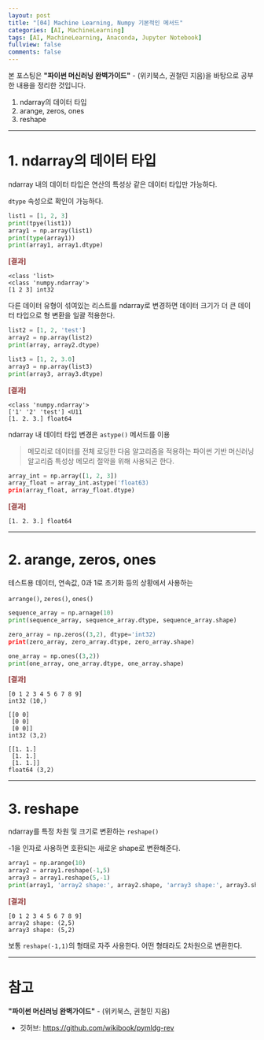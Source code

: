 ```yaml
---
layout: post
title: "[04] Machine Learning, Numpy 기본적인 메서드"
categories: [AI, MachineLearning]
tags: [AI, MachineLearning, Anaconda, Jupyter Notebook]
fullview: false
comments: false
---
```


본 포스팅은 **"파이썬 머신러닝 완벽가이드"** - (위키북스, 권철민 지음)을 바탕으로 공부한 내용을 정리한 것입니다.

1. ndarray의 데이터 타입
2. arange, zeros, ones
3. reshape

---

# 1. ndarray의 데이터 타입

ndarray 내의 데이터 타입은 연산의 특성상 같은 데이터 타입만 가능하다.

`dtype` 속성으로 확인이 가능하다.

```python
list1 = [1, 2, 3]
print(tpye(list1))
array1 = np.array(list1)
print(type(array1))
print(array1, array1.dtype)
```

**<span style="color:#8E3131">[결과]</span>**

```console
<class 'list>
<class 'numpy.ndarray'>
[1 2 3] int32
```

다른 데이터 유형이 섞여있는 리스트를 ndarray로 변경하면 데이터 크기가 더 큰 데이터 타입으로 형 변환을 일괄 적용한다.

```python
list2 = [1, 2, 'test']
array2 = np.array(list2)
print(array, array2.dtype)

list3 = [1, 2, 3.0]
array3 = np.array(list3)
print(array3, array3.dtype)
```

**<span style="color:#8E3131">[결과]</span>**

```console
<class 'numpy.ndarray'>
['1' '2' 'test'] <U11
[1. 2. 3.] float64
```

ndarray 내 데이터 타입 변경은 `astype()` 메서드를 이용

> 메모리로 데이터를 전체 로딩한 다음 알고리즘을 적용하는 파이썬 기반 머신러닝 알고리즘 특성상
> 메모리 절약을 위해 사용되곤 한다.

```python
array_int = np.array([1, 2, 3])
array_float = array_int.astype('float63)
prin(array_float, array_float.dtype)
```

**<span style="color:#8E3131">[결과]</span>**

```console
[1. 2. 3.] float64
```

---

# 2. arange, zeros, ones

테스트용 데이터, 연속값, 0과 1로 초기화 등의 상황에서 사용하는

`arrange()`, `zeros()`, `ones()`

```python
sequence_array = np.arnage(10)
print(sequence_array, sequence_array.dtype, sequence_array.shape)

zero_array = np.zeros((3,2), dtype='int32)
print(zero_array, zero_array.dtype, zero_array.shape)

one_array = np.ones((3,2))
print(one_array, one_array.dtype, one_array.shape)
```

**<span style="color:#8E3131">[결과]</span>**

```console
[0 1 2 3 4 5 6 7 8 9]
int32 (10,)

[[0 0]
 [0 0]
 [0 0]]
int32 (3,2)

[[1. 1.]
 [1. 1.]
 [1. 1.]]
float64 (3,2)
```

---

# 3. reshape

ndarray를 특정 차원 및 크기로 변환하는 `reshape()`

-1을 인자로 사용하면 호환되는 새로운 shape로 변환해준다.

```python
array1 = np.arange(10)
array2 = array1.reshape(-1,5)
array3 = array1.reshape(5,-1)
print(array1, 'array2 shape:', array2.shape, 'array3 shape:', array3.shape)
```

**<span style="color:#8E3131">[결과]</span>**

```console
[0 1 2 3 4 5 6 7 8 9]
array2 shape: (2,5)
array3 shape: (5,2)
```

보통 `reshape(-1,1)`의 형태로 자주 사용한다. 어떤 형태라도 2차원으로 변환한다.

---

# 참고

**"파이썬 머신러닝 완벽가이드"** - (위키북스, 권철민 지음)

- 깃허브: <https://github.com/wikibook/pymldg-rev>